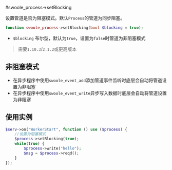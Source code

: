 #swoole_process->setBlocking

设置管道是否为阻塞模式。默认`Process`的管道为同步阻塞。

```php
function swoole_process->setBlocking(bool $blocking = true);
```

* `$blocking` 布尔型，默认为`true`，设置为`false`时管道为非阻塞模式

> 需要`1.10.3`/`2.1.2`或更高版本

非阻塞模式
----
* 在异步程序中使用`swoole_event_add`添加管道事件监听时底层会自动将管道设置为非阻塞
* 在异步程序中使用`swoole_event_write`异步写入数据时底层会自动将管道设置为非阻塞


使用实例
----
```php
$serv->on("WorkerStart", function () use ($process) {
    //设置为阻塞模式
    $process->setBlocking(true);
    while(true) {
        $process->write("hello");
        $msg = $process->reqd();
    }
});
```